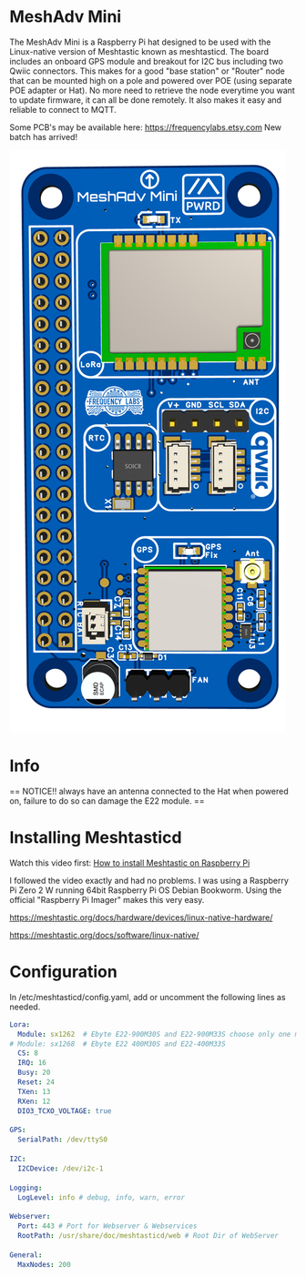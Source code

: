 # MeshAdv Mini

The MeshAdv Mini is a Raspberry Pi hat designed to be used with the Linux-native version of Meshtastic known as meshtasticd. The board includes an onboard GPS module and breakout for I2C bus including two Qwiic connectors. 
This makes for a good "base station" or "Router" node that can be mounted high on a pole and powered over POE (using separate POE adapter or Hat). No more need to retrieve the node everytime you want to update firmware, it can all be done remotely. It also makes it easy and reliable to connect to MQTT.



Some PCB's may be available here: https://frequencylabs.etsy.com New batch has arrived!

![](https://github.com/chrismyers2000/MeshAdv-Mini/blob/6a6333a63f6325c49912d2e187e8e1d9fce3f020/Photos/3D_PCB%20MeshAdv%20Mini%20Top.png)

# Info

== NOTICE!! always have an antenna connected to the Hat when powered on, failure to do so can damage the E22 module. ==


# Installing Meshtasticd

Watch this video first: [How to install Meshtastic on Raspberry Pi](https://www.youtube.com/watch?v=vLGoEPNT0Mk)

I followed the video exactly and had no problems. I was using a Raspberry Pi Zero 2 W running 64bit Raspberry Pi OS Debian Bookworm. Using the official "Raspberry Pi Imager" makes this very easy.

https://meshtastic.org/docs/hardware/devices/linux-native-hardware/

https://meshtastic.org/docs/software/linux-native/


# Configuration


In /etc/meshtasticd/config.yaml, add or uncomment the following lines as needed.
```yaml
Lora:
  Module: sx1262  # Ebyte E22-900M30S and E22-900M33S choose only one module at a time
# Module: sx1268  # Ebyte E22 400M30S and E22-400M33S
  CS: 8
  IRQ: 16
  Busy: 20
  Reset: 24
  TXen: 13
  RXen: 12
  DIO3_TCXO_VOLTAGE: true

GPS:
  SerialPath: /dev/ttyS0

I2C:
  I2CDevice: /dev/i2c-1

Logging:
  LogLevel: info # debug, info, warn, error

Webserver:
  Port: 443 # Port for Webserver & Webservices
  RootPath: /usr/share/doc/meshtasticd/web # Root Dir of WebServer

General:
  MaxNodes: 200
```

